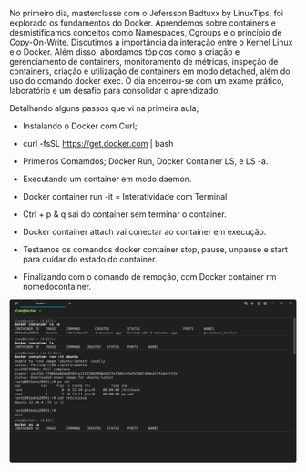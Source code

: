 No primeiro dia, masterclasse com o Jefersson Badtuxx by LinuxTips, foi explorado os fundamentos do Docker. Aprendemos sobre containers e desmistificamos conceitos como Namespaces, Cgroups e o princípio de Copy-On-Write. Discutimos a importância da interação entre o Kernel Linux e o Docker. Além disso, abordamos tópicos como a criação e gerenciamento de containers, monitoramento de métricas, inspeção de containers, criação e utilização de containers em modo detached, além do uso do comando docker exec. O dia encerrou-se com um exame prático, laboratório e um desafio para consolidar o aprendizado.

Detalhando alguns passos que vi na primeira aula;
- Instalando o Docker com Curl;
-   curl -fsSL https://get.docker.com | bash
- Primeiros Comamdos; Docker Run, Docker Container LS, e LS -a.

- Executando um container em modo daemon.
- Docker container run -it = Interatividade com Terminal
- Ctrl + p & q sai do container sem terminar o container.
- Docker container attach vai conectar ao container em execução.
- Testamos os comandos docker container stop, pause, unpause e start para cuidar do estado do container.
- Finalizando com o comando de remoção, com Docker container rm nomedocontainer.

[![Warp Terminal](run-it.png)](https://app.warp.dev/referral/WZ649Y)

